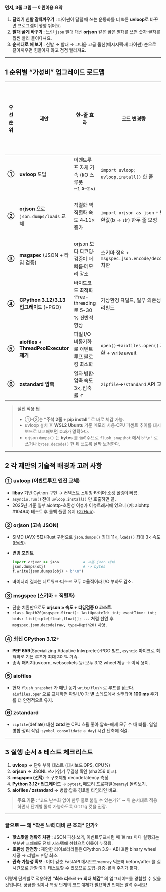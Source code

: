 #### 먼저, 3줄 그림 ― 어린이용 요약

1. **달리기 신발 갈아끼우기** : 파이썬이 달릴 때 쓰는 운동화를 더 빠른 **uvloop**로 바꾸면 프로그램이 쌩쌩 뛰어요.
2. **빨대 굵게 바꾸기** : 느린 `json` 빨대 대신 **orjson** 같은 굵은 빨대를 쓰면 숫자·글자를 훨씬 빨리 들이마셔요.
3. **순서대로 해 보기** : 신발 → 빨대 → 그다음 고급 옵션(메시지팩·새 파이썬) 순으로 갈아끼우면 힘들이지 않고 점점 빨라져요.

---

## 1 순위별 “가성비” 업그레이드 로드맵

| 우선순위  | 제안                                   | 한-줄 효과                                  | 코드 변경량                                         | 난이도 (1 낮음 \~ 5 높음) | 왜 타당한가                                                                                                                              |
| ----- | ------------------------------------ | --------------------------------------- | ---------------------------------------------- | ------------------ | ----------------------------------------------------------------------------------------------------------------------------------- |
| **①** | **uvloop** 도입                        | 이벤트루프 자체 가속 (I/O 스루풋 \~1.5–2×)          | `import uvloop; uvloop.install()` 한 줄          | **1**              | Linux·WSL2 환경에선 libuv 엔진이 기본 asyncio 보다 일관되게 빠름 ([PyPI][1])                                                                         |
| **②** | **orjson** 으로 `json.dumps/loads` 교체  | 직렬화·역직렬화 속도 4–11× 증가                    | `import orjson as json` + 반환값(b → str) 한두 줄 보정 | **2**              | 실코드 호출 지점 `json.dumps` 및 `json.loads` 가 핵심 병목 (예: `flush_snapshot` 쓰기, `put_snapshot` 파싱) . orjson은 현존 가장 빠른 JSON 라이브러리 ([PyPI][2]) |
| **③** | **msgspec** (JSON + 타입 검증)           | orjson 보다 디코딩·검증이 더 빠름·메모리 감소           | 스키마 정의 + `msgspec.json.encode/decode` 치환       | **3**              | 주문서 구조가 고정이므로 정적 스키마 혜택이 큼 ([GitHub][3])                                                                                            |
| **④** | **CPython 3.12/3.13 업그레이드** (+PGO)   | 바이트코드 최적화·Free-threading로 5-30 % 전반적 향상 | 가상환경 재빌드, 일부 의존성 리빌드                           | **2**              | 현재 3.9.23 사용  → 최신 런타임만 바꿔도 asyncio·gzip·zipfile 등 표준모듈이 자체 가속                                                                      |
| **⑤** | **aiofiles + ThreadPoolExecutor 제거** | 파일 I/O 비동기화로 이벤트루프 블로킹 최소화              | `open()`→`aiofiles.open()` 치환 + write await    | **3**              | 분-단위 JSONL 쓰기가 `flush_snapshot` 에서 동기 블로킹                                                                                           |
| **⑥** | **zstandard 압축**                     | 일자 병합·압축 속도 3×, 압축률 ↑                   | `zipfile`→`zstandard` API 교체                   | **4**              | 하루치 파일 병합·압축 루틴(`symbol_consolidate_a_day`) 병목 해소                                                                                   |

> **실전 적용 팁**
>
> * ①–②는 **“주석 2줄 + pip install”** 로 바로 체감 가능.
> * uvloop 설치 후 **WSL2 Ubuntu** 기준 메모리 사용·CPU 퍼센트 추이를 대시보드로 비교해보면 효과가 명확하다.
> * orjson `dumps()` 는 **bytes** 를 돌려주므로 `flush_snapshot` 에서 `b"\n"` 로 쓰거나 `bytes.decode()` 한 뒤 쓰도록 살짝 보정한다.

---

## 2 각 제안의 기술적 배경과 고려 사항

### ① uvloop (이벤트루프 엔진 교체)

* **libuv** 기반 Cython 구현 → 컨텍스트 스위칭·타이머·소켓 폴링이 빠름.
* `asyncio.run()` 전에 `uvloop.install()` 만 호출하면 끝.
* 2025년 기준 일부 aiohttp-호환성 이슈가 이슈트래커에 있으니 (예: aiohttp #10494) 테스트 후 롤백 플랜 유지 ([GitHub][4]).

### ② orjson (고속 JSON)

* SIMD (AVX-512)·Rust 구현으로 `json.dumps()` 최대 11×, `loads()` 최대 3× 속도 ([PyPI][5]).
* **변경 포인트**

  ```python
  import orjson as json           # 표준 json 대체
  json.dumps(obj)                 # -> bytes
  f.write(json.dumps(obj) + b"\n")
  ```
* 바이너리 결과는 네트워크·디스크 모두 효율적이라 I/O 부하도 감소.

### ③ msgspec (스키마 + 직렬화)

* 단순 치환만으로도 **orjson ≥ 속도 + 타입검증 0 코스트**.
* `class Depth20(msgspec.Struct): lastUpdateId: int; eventTime: int; bids: list[tuple[float,float]]; ...` 처럼 선언 후 `msgspec.json.decode(raw, type=Depth20)` 사용.

### ④ 최신 CPython 3.12+

* **PEP 659**(Specializing Adaptive Interpreter)·PGO 빌드, `asyncio` 마이크로 최적화로 기본 루프가 최대 30 % 가속.
* 종속 패키지(uvicorn, websockets 등) 모두 3.12 wheel 제공 → 이식 용이.

### ⑤ aiofiles

* 현재 `flush_snapshot` 가 매번 동기 `write/flush` 로 루프를 잠근다. `aiofiles.open` 으로 교체하면 파일 I/O 가 별 스레드에서 실행되어 **100 ms** 주기를 더 안정적으로 유지.

### ⑥ zstandard

* `zipfile`(deflate) 대신 **zstd** 는 CPU 효율 좋아 압축-해제 모두 수 배 빠름. 일일 병합·정리 작업 (`symbol_consolidate_a_day`) 시간 단축에 직결.

---

## 3 실행 순서 & 테스트 체크리스트

1. **uvloop** → 단위 부하 테스트 (대시보드 QPS, CPU%)
2. **orjson** → JSONL 쓰기·읽기 무결성 확인 (sha256 비교).
3. **msgspec (선택)** → 구조체형 decode latency 측정.
4. **Python 3.12+ 업그레이드** → `pytest`, 메모리 프로파일(`memray`) 돌려보기.
5. **aiofiles / zstandard** → 병합·압축 경로별 타임라인 비교.

> **주요 기준** : “코드 난수화 없이 한두 줄로 붙일 수 있는가?” → 위 순서대로 적용하면서 단계별 롤백 가능하도록 Git tag 컷을 권장.

---

### 끝으로 — 왜 “작은 노력 대비 큰 효과” 인가?

* **핫스팟을 정확히 치환** : JSON 파싱·쓰기, 이벤트루프처럼 매 10 ms 마다 실행되는 부분만 교체해도 전체 시스템에 선형으로 이득이 누적됨.
* **호환성 안전망** : 제안한 라이브러리들은 CPython 3.9+ ABI 호환 binary wheel 제공 → 리빌드 부담 최소.
* **관측 가능성 확보** : 이미 갖춘 FastAPI 대시보드·`memray` 덕분에 before/after 를 실시간으로 관찰·회귀 테스트할 수 있으므로 도입-검증-롤백 주기가 짧다.

이렇게 단계별로 적용하면 **“최소 리스크 ↔ 최대 체감”** 의 업그레이드를 경험할 수 있을 것입니다. 궁금한 점이나 특정 단계의 코드 예제가 필요하면 언제든 알려 주세요!

[1]: https://pypi.org/project/uvloop/?utm_source=chatgpt.com "uvloop - PyPI"
[2]: https://pypi.org/project/orjson/?utm_source=chatgpt.com "orjson - PyPI"
[3]: https://github.com/jcrist/msgspec?utm_source=chatgpt.com "jcrist/msgspec: A fast serialization and validation library, with builtin ..."
[4]: https://github.com/aio-libs/aiohttp/discussions/10494?utm_source=chatgpt.com "Is it still recommended to use uvloop to improve performance? #10494"
[5]: https://pypi.org/project/orjson/2.0.1/?utm_source=chatgpt.com "orjson - PyPI"
